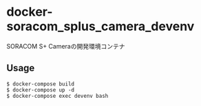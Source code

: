 # docker-soracom_splus_camera_devenv
SORACOM S+ Cameraの開発環境コンテナ


## Usage

```
$ docker-compose build
$ docker-compose up -d
$ docker-compose exec devenv bash
```
